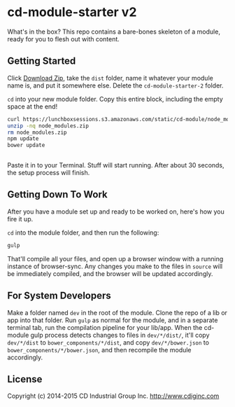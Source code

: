 # cd-module-starter v2

What's in the box? This repo contains a bare-bones skeleton of a module, ready for you to flesh out with content.

## Getting Started
Click [Download Zip](https://github.com/cdig/cd-module-starter/archive/v2.zip), take the `dist` folder, name it whatever your module name is, and put it somewhere else. Delete the `cd-module-starter-2` folder.

`cd` into your new module folder. Copy this entire block, including the empty space at the end!

```bash
curl https://lunchboxsessions.s3.amazonaws.com/static/cd-module/node_modules.zip > node_modules.zip
unzip -nq node_modules.zip
rm node_modules.zip
npm update
bower update
     
```

Paste it in to your Terminal. Stuff will start running. After about 30 seconds, the setup process will finish.

## Getting Down To Work
After you have a module set up and ready to be worked on, here's how you fire it up.

`cd` into the module folder, and then run the following:

```bash
gulp
```

That'll compile all your files, and open up a browser window with a running instance of browser-sync. Any changes you make to the files in `source` will be immediately compiled, and the browser will be updated accordingly.


## For System Developers
Make a folder named `dev` in the root of the module. Clone the repo of a lib or app into that folder. Run `gulp` as normal for the module, and in a separate terminal tab, run the compilation pipeline for your lib/app. When the cd-module gulp process detects changes to files in `dev/*/dist/`, it'll copy `dev/*/dist` to `bower_components/*/dist`, and copy `dev/*/bower.json` to `bower_components/*/bower.json`, and then recompile the module accordingly.

## License
Copyright (c) 2014-2015 CD Industrial Group Inc. http://www.cdiginc.com

